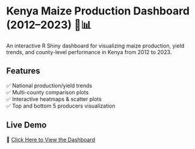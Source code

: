 # Kenya Maize Production Dashboard (2012–2023) 🌽📊

An interactive R Shiny dashboard for visualizing maize production, yield trends, and county-level performance in Kenya from 2012 to 2023.

## Features
✅ National production/yield trends  
✅ Multi-county comparison plots  
✅ Interactive heatmaps & scatter plots  
✅ Top and bottom 5 producers visualization  

## Live Demo
🔗 [Click Here to View the Dashboard](https://yourname.shinyapps.io/kenya-maize-dashboard/)
